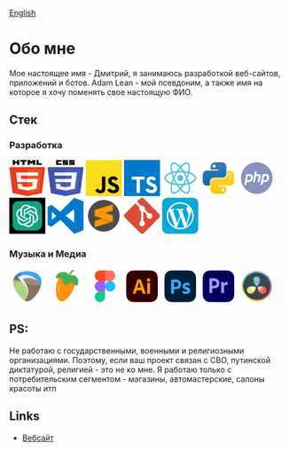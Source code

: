[English](README.md)

# Обо мне

Мое настоящее имя - Дмитрий, я занимаюсь разработкой веб-сайтов, приложений и ботов.
Adam Lean - мой псевдоним, а также имя на которое я хочу поменять свое настоящую ФИО.

## Стек

### Разработка

<img src="./assets/svg/html5.svg" width="65" height="65"> <img src="./assets/svg/css3.svg" width="65" height="65"> <img src="./assets/svg/JS.svg" width="65" height="65"> <img src="./assets/svg/typescript-logo-svgrepo-com.svg" width="65" height="65"> <img src="./assets/svg/React.svg" width="65" height="65"> <img src="./assets/svg/python.svg" width="65" height="65"> <img src="./assets/svg/php.svg" width="65" height="65"> <img src="./assets/svg/chatgpt.svg" width="65" height="65" color="green">
<img src="./assets/svg/visual-studio-code-logo-svgrepo-com.svg" width="65" height="65"> <img src="./assets/svg/sublime-text-svgrepo-com.svg" width="65" height="65"> <img src="./assets/svg/git-icon-logo-svgrepo-com.svg" width="65" height="65"> <img src="./assets/svg/wordpress.svg" width="65" height="65">

### Музыка и Медиа

<img src="./assets/svg/reaper.svg" width="65" height="65"> <img src="./assets/svg/flstudio.svg" width="65" height="65"> <img src="./assets/svg/figma-svgrepo-com.svg" width="65" height="65"> <img src="./assets/svg/adobe-illustrator-svgrepo-com.svg" width="65" height="65">
<img src="./assets/svg/adobe-photoshop-svgrepo-com.svg" width="65" height="65"> <img src="./assets/svg/adobe-premiere-svgrepo-com.svg" width="65" height="65"> <img src="./assets/svg/davinci.svg" width="65" height="65">

## PS:

Не работаю с государственными, военными и религиозными организациями. Поэтому, если ваш проект связан с СВО, путинской диктатурой, религией - это не ко мне. Я работаю только с потребительским сегментом - магазины, автомастерские, салоны красоты итп

## Links

- [Вебсайт](https://adamlean.netlify.app/)
